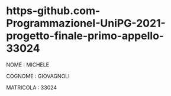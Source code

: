 # https-github.com-ProgrammazioneI-UniPG-2021-progetto-finale-primo-appello-33024

NOME      : MICHELE

COGNOME   : GIOVAGNOLI

MATRICOLA : 33024

